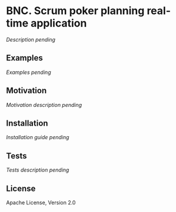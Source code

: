 # BNC. Scrum poker planning real-time application
*Description pending*

## Examples
*Examples pending*

## Motivation
*Motivation description pending*

## Installation
*Installation guide pending*

## Tests
*Tests description pending*

## License
Apache License, Version 2.0